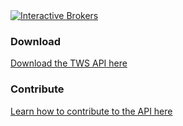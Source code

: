 <a href="http://www.interactivebrokers.com/en/main.php" target="_self">
  <img src="http://www.interactivebrokers.com/images/sitetemplate/new/mnTempLogo_US.png" alt="Interactive Brokers" border="0"/>
</a>

### Download
[Download the TWS API here](http://interactivebrokers.github.io)

### Contribute
[Learn how to contribute to the API here](http://interactivebrokers.github.io/api_software_contribute.html)
